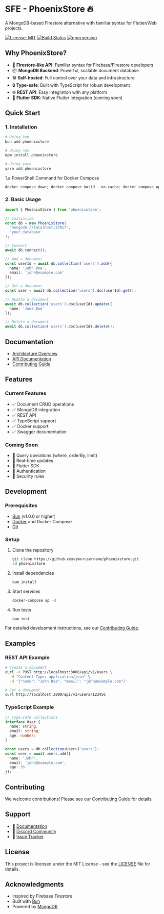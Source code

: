 # SFE - PhoenixStore 🔥

A MongoDB-based Firestore alternative with familiar syntax for Flutter/Web projects.

[![License: MIT](https://img.shields.io/badge/License-MIT-yellow.svg)](https://opensource.org/licenses/MIT)
[![Build Status](https://github.com/yourusername/phoenixstore/workflows/CI/badge.svg)](https://github.com/yourusername/phoenixstore/actions)
[![npm version](https://badge.fury.io/js/phoenixstore.svg)](https://badge.fury.io/js/phoenixstore)

## Why PhoenixStore?

- 🚀 **Firestore-like API**: Familiar syntax for Firebase/Firestore developers
- 📦 **MongoDB Backend**: Powerful, scalable document database
- 🛠️ **Self-hosted**: Full control over your data and infrastructure
- 🔒 **Type-safe**: Built with TypeScript for robust development
- 🌐 **REST API**: Easy integration with any platform
- 📱 **Flutter SDK**: Native Flutter integration (coming soon)

## Quick Start

### 1. Installation 

```bash
# Using bun
bun add phoenixstore

# Using npm
npm install phoenixstore

# Using yarn
yarn add phoenixstore
```

1.a PowerShell Command for Docker Compose

```powershell
docker compose down; docker compose build --no-cache; docker compose up -d
```

### 2. Basic Usage

```typescript
import { PhoenixStore } from 'phoenixstore';

// Initialize
const db = new PhoenixStore(
  'mongodb://localhost:27017',
  'your_database'
);

// Connect
await db.connect();

// Add a document
const userId = await db.collection('users').add({
  name: 'John Doe',
  email: 'john@example.com'
});

// Get a document
const user = await db.collection('users').doc(userId).get();

// Update a document
await db.collection('users').doc(userId).update({
  name: 'Jane Doe'
});

// Delete a document
await db.collection('users').doc(userId).delete();
```

## Documentation

- [Architecture Overview](docs/architecture.md)
- [API Documentation](docs/api.md)
- [Contributing Guide](docs/contributing.md)

## Features

### Current Features
- ✅ Document CRUD operations
- ✅ MongoDB integration
- ✅ REST API
- ✅ TypeScript support
- ✅ Docker support
- ✅ Swagger documentation

### Coming Soon
- 🚧 Query operations (where, orderBy, limit)
- 🚧 Real-time updates
- 🚧 Flutter SDK
- 🚧 Authentication
- 🚧 Security rules

## Development

### Prerequisites

- [Bun](https://bun.sh/) (v1.0.0 or higher)
- [Docker](https://www.docker.com/) and Docker Compose
- [Git](https://git-scm.com/)

### Setup

1. Clone the repository
   ```bash
   git clone https://github.com/yourusername/phoenixstore.git
   cd phoenixstore
   ```

2. Install dependencies
   ```bash
   bun install
   ```

3. Start services
   ```bash
   docker-compose up -d
   ```

4. Run tests
   ```bash
   bun test
   ```

For detailed development instructions, see our [Contributing Guide](docs/contributing.md).

## Examples

### REST API Example
```bash
# Create a document
curl -X POST http://localhost:3000/api/v1/users \
  -H "Content-Type: application/json" \
  -d '{"name": "John Doe", "email": "john@example.com"}'

# Get a document
curl http://localhost:3000/api/v1/users/123456
```

### TypeScript Example
```typescript
// Type-safe collections
interface User {
  name: string;
  email: string;
  age: number;
}

const users = db.collection<User>('users');
const user = await users.add({
  name: 'John',
  email: 'john@example.com',
  age: 30
});
```

## Contributing

We welcome contributions! Please see our [Contributing Guide](docs/contributing.md) for details.

## Support

- 📖 [Documentation](docs/)
- 💬 [Discord Community](https://discord.gg/your-server)
- 🐛 [Issue Tracker](https://github.com/yourusername/phoenixstore/issues)

## License

This project is licensed under the MIT License - see the [LICENSE](LICENSE) file for details.

## Acknowledgments

- Inspired by Firebase Firestore
- Built with [Bun](https://bun.sh/)
- Powered by [MongoDB](https://www.mongodb.com/)